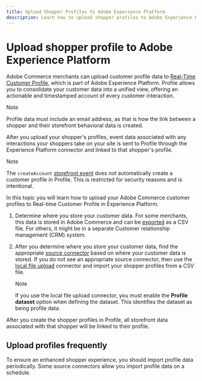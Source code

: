 ```yaml
---
title: Upload Shopper Profiles to Adobe Experience Platform
description: Learn how to upload shopper profiles to Adobe Experience Platform.
---
```

# Upload shopper profile to Adobe Experience Platform

Adobe Commerce merchants can upload customer profile data to [Real-Time Customer Profile](https://experienceleague.adobe.com/docs/experience-platform/profile/home.html), which is part of Adobe Experience Platform. Profile allows you to consolidate your customer data into a unified view, offering an actionable and timestamped account of every customer interaction.

>[!NOTE]
>
> Profile data must include an email address, as that is how the link between a shopper and their storefront behavioral data is created.

After you upload your shopper's profiles, event data associated with any interactions your shoppers take on your site is sent to Profile through the Experience Platform connector and linked to that shopper's profile.

>[!NOTE]
>
> The `createAccount` [storefront event](events.md) does not automatically create a customer profile in Profile. This is restricted for security reasons and is intentional.

In this topic you will learn how to upload your Adobe Commerce customer profiles to Real-time Customer Profile in Experience Platform.

1. Determine where you store your customer data. For some merchants, this data is stored in Adobe Commerce and can be [exported](https://docs.magento.com/user-guide/system/data-export.html) as a CSV file. For others, it might be in a separate Customer relationship management (CRM) system.

1. After you determine where you store your customer data, find the appropriate [source connector](https://experienceleague.adobe.com/docs/experience-platform/sources/home.html?lang=en) based on where your customer data is stored. If you do not see an appropriate source connector, then use the [local file upload](https://experienceleague.adobe.com/docs/experience-platform/sources/ui-tutorials/create/local-system/local-file-upload.html) connector and import your shopper profiles from a CSV file.

    >[!NOTE]
    >
    > If you use the local file upload connector, you must enable the **Profile dataset** option when defining the dataset. This identifies the dataset as being profile data.

After you create the shopper profiles in Profile, all storefront data associated with that shopper will be linked to their profile. 

## Upload profiles frequently

To ensure an enhanced shopper experience, you should import profile data periodically. Some source connectors allow you import profile data on a schedule.
